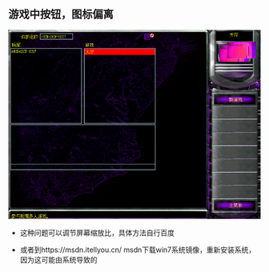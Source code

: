 ## 游戏中按钮，图标偏离

![苏军建筑科技树](./jiaocheng10.png)

- 这种问题可以调节屏幕缩放比，具体方法自行百度


- 或者到https://msdn.itellyou.cn/
msdn下载win7系统镜像，重新安装系统，因为这可能由系统导致的
